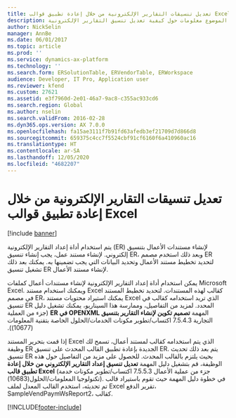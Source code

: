 ```yaml
---
title: تعديل تنسيقات التقارير الإلكترونية من خلال إعادة تطبيق قوالب Excel
description: يوفر هذا الموضوع معلومات حول كيفية تعديل تنسيق التقارير الإلكترونية (ER) الذي يستخدم لإنشاء مستندات الأعمال عن طريق إعادة تطبيق قالب Excel معدل.
author: NickSelin
manager: AnnBe
ms.date: 06/01/2017
ms.topic: article
ms.prod: ''
ms.service: dynamics-ax-platform
ms.technology: ''
ms.search.form: ERSolutionTable, ERVendorTable, ERWorkspace
audience: Developer, IT Pro, Application user
ms.reviewer: kfend
ms.custom: 27621
ms.assetid: e3f7960d-2e01-46a7-9ac8-c355ac933cd6
ms.search.region: Global
ms.author: nselin
ms.search.validFrom: 2016-02-28
ms.dyn365.ops.version: AX 7.0.0
ms.openlocfilehash: fa15ae3111f7b91fd63afedb3ef21709d7d866d8
ms.sourcegitcommit: 659375c4cc7f5524cbf91cf6160f6a410960ac16
ms.translationtype: HT
ms.contentlocale: ar-SA
ms.lasthandoff: 12/05/2020
ms.locfileid: "4682207"
---
```

# <a name="modify-electronic-reporting-formats-by-reapplying-excel-templates"></a>تعديل تنسيقات التقارير الإلكترونية من خلال إعادة تطبيق قوالب Excel

[!include [banner](../includes/banner.md)]

يتم استخدام أداة إعداد التقارير الإلكترونية (ER) لإنشاء مستندات الأعمال بتنسيق إلكتروني. لإنشاء مستند عمل، يجب إنشاء تنسيق ER، وبعد ذلك استخدم مصمم ER لتحديد تخطيط مستند الأعمال وتحديد البيانات التي يجب تضمينها به. يمكنك بعد ذلك تشغيل تنسيق ER لإنشاء مستند الأعمال.

يمكن استخدام أداة إعداد التقارير الإلكترونية لإنشاء مستندات أعمال كملفات Microsoft Excel. ويمكنك استخدام مستند Excel كقالب لهذه المستندات. لتحديد تخطيط المستند في مصمم ER، يمكنك استيراد محتويات مستند Excel الذي تريد استخدامه كقالب في تنسيق ER المحدد. لمزيد من التفاصيل، وممارسة هذا السيناريو، يمكنك تشغيل دليل المهمة **‬‏‫تصميم تكوين لإنشاء التقارير بتنسيق OPENXML في ER‬‏‫** (جزء من العملية التجارية ‬‏‫‬‏‫7.5.4.3 اكتساب/تطوير مكونات الخدمات/الحلول الخاصة بتقنية المعلومات (10677)).

إذا قمت بتحرير المستند Excel الذي يتم استخدامه كقالب لمستند أعمال، تسمح لك وظيفة ER الجديدة بإعادة تطبيق القالب المحدث على تنسيق ER. يتم بعد ذلك تحديث تنسيق ER بحيث يلتزم بالقالب المحدث. للحصول على مزيد من التفاصيل حول هذه الوظيفة، قم بتشغيل دليل المهمة **تعديل تنسيق إعداد التقارير الإلكتروني من خلال إعادة تطبيق قالب Excel** (جزء من عملية الأعمال 7.5.5.3 اكتساب/تطوير مكونات خدمة تكنولوجيا المعلومات/الحلول(10683)). في خطوة دليل المهمة حيث تقوم باستيراد قالب تم تحديثه، استخدم القالب المعدل لملف Excel تقرير الدفع، SampleVendPaymWsReport2، كقالب.


[!INCLUDE[footer-include](../../../includes/footer-banner.md)]